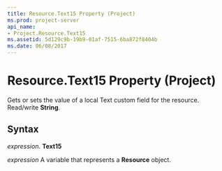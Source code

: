 ```yaml
---
title: Resource.Text15 Property (Project)
ms.prod: project-server
api_name:
- Project.Resource.Text15
ms.assetid: 5d129c9b-19b9-01af-7515-6ba872f8404b
ms.date: 06/08/2017
---
```



# Resource.Text15 Property (Project)

Gets or sets the value of a local Text custom field for the resource. Read/write **String**.


## Syntax

 _expression_. **Text15**

 _expression_ A variable that represents a **Resource** object.


